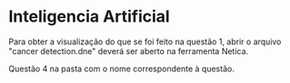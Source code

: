 # Inteligencia Artificial

Para obter a visualização do que se foi feito na questão 1, abrir o arquivo "cancer detection.dne" deverá ser aberto na ferramenta Netica.

Questão 4 na pasta com o nome correspondente à questão.
